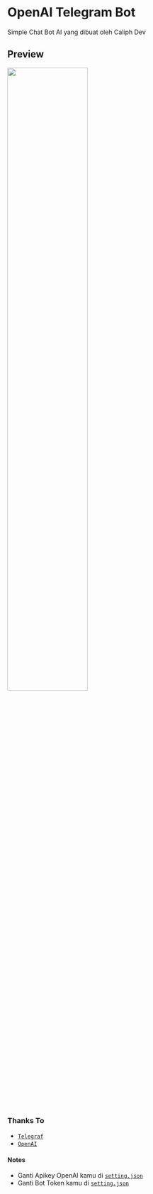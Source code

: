 # OpenAI Telegram Bot
Simple Chat Bot AI yang dibuat oleh Caliph Dev

## Preview
<a href="//t.me/openai_robot"><img width="60%" src="https://filezone.my.id/file/5l9tqq426hg9k7zzqlft.png" /></a>

### Thanks To
* [`Telegraf`](https://telegraf.js.org)
* [`OpenAI`](https://openai.com)

#### Notes
* Ganti Apikey OpenAI kamu di [`setting.json`](setting.json)
* Ganti Bot Token kamu di [`setting.json`](setting.json)

